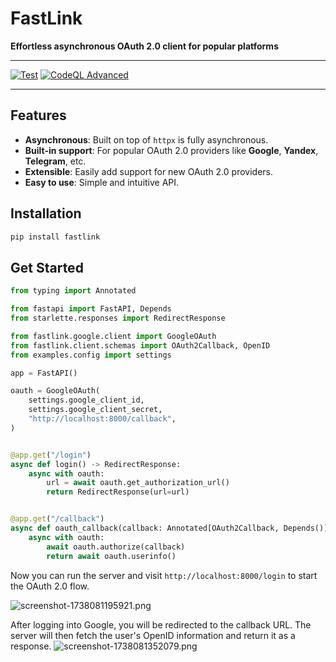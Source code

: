 # FastLink

**Effortless asynchronous OAuth 2.0 client for popular platforms**

---

[![Test](https://github.com/everysoftware/fastid/actions/workflows/test.yml/badge.svg)](https://github.com/everysoftware/fastid/actions/workflows/test.yml)
[![CodeQL Advanced](https://github.com/everysoftware/fastid/actions/workflows/codeql.yml/badge.svg)](https://github.com/everysoftware/fastid/actions/workflows/codeql.yml)

---

## Features

- **Asynchronous**: Built on top of `httpx` is fully asynchronous.
- **Built-in support**: For popular OAuth 2.0 providers like **Google**, **Yandex**, **Telegram**, etc.
- **Extensible**: Easily add support for new OAuth 2.0 providers.
- **Easy to use**: Simple and intuitive API.

## Installation

```bash
pip install fastlink
```

## Get Started

```python
from typing import Annotated

from fastapi import FastAPI, Depends
from starlette.responses import RedirectResponse

from fastlink.google.client import GoogleOAuth
from fastlink.client.schemas import OAuth2Callback, OpenID
from examples.config import settings

app = FastAPI()

oauth = GoogleOAuth(
    settings.google_client_id,
    settings.google_client_secret,
    "http://localhost:8000/callback",
)


@app.get("/login")
async def login() -> RedirectResponse:
    async with oauth:
        url = await oauth.get_authorization_url()
        return RedirectResponse(url=url)


@app.get("/callback")
async def oauth_callback(callback: Annotated[OAuth2Callback, Depends()]) -> OpenID:
    async with oauth:
        await oauth.authorize(callback)
        return await oauth.userinfo()

```

Now you can run the server and visit `http://localhost:8000/login` to start the OAuth 2.0 flow.

![screenshot-1738081195921.png](assets/screenshot-1738081195921.png)

After logging into Google, you will be redirected to the callback URL. The server will then fetch the user's OpenID
information and return it as a response.
![screenshot-1738081352079.png](assets/screenshot-1738081352079.png)
